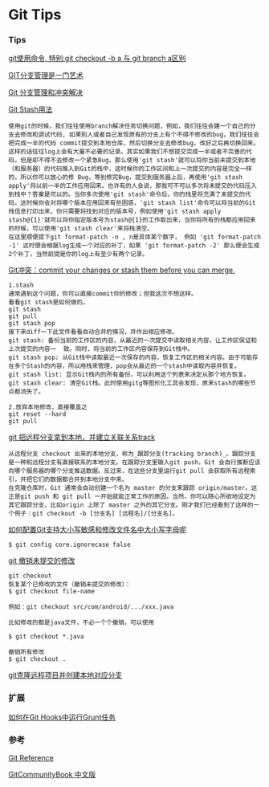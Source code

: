 # Git Tips

### Tips

[git使用命令, 特别:git checkout -b a 与 git branch a区别](http://my.oschina.net/u/587974/blog/74341)


[GIT分支管理是一门艺术](http://roclinux.cn/?p=2129)

[Git 分支管理和冲突解决](http://www.cnblogs.com/mengdd/p/3585038.html)

[Git Stash用法](http://www.cppblog.com/deercoder/archive/2011/11/13/160007.aspx)

	使用git的时候，我们往往使用branch解决任务切换问题，例如，我们往往会建一个自己的分支去修改和调试代码, 如果别人或者自己发现原有的分支上有个不得不修改的bug，我们往往会把完成一半的代码 commit提交到本地仓库，然后切换分支去修改bug，改好之后再切换回来。这样的话往往log上会有大量不必要的记录。其实如果我们不想提交完成一半或者不完善的代码，但是却不得不去修改一个紧急Bug，那么使用'git stash'就可以将你当前未提交到本地（和服务器）的代码推入到Git的栈中，这时候你的工作区间和上一次提交的内容是完全一样的，所以你可以放心的修 Bug，等到修完Bug，提交到服务器上后，再使用'git stash apply'将以前一半的工作应用回来。也许有的人会说，那我可不可以多次将未提交的代码压入到栈中？答案是可以的。当你多次使用'git stash'命令后，你的栈里将充满了未提交的代码，这时候你会对将哪个版本应用回来有些困惑，'git stash list'命令可以将当前的Git栈信息打印出来，你只需要将找到对应的版本号，例如使用'git stash apply stash@{1}'就可以将你指定版本号为stash@{1}的工作取出来，当你将所有的栈都应用回来的时候，可以使用'git stash clear'来将栈清空。
	在这里顺便提下git format-patch -n , n是具体某个数字， 例如 'git format-patch -1' 这时便会根据log生成一个对应的补丁，如果 'git format-patch -2' 那么便会生成2个补丁，当然前提是你的log上有至少有两个记录。


[Git冲突：commit your changes or stash them before you can merge.](http://blog.csdn.net/lincyang/article/details/21519333)

	1.stash
	通常遇到这个问题，你可以直接commit你的修改；但我这次不想这样。
	看看git stash是如何做的。
	git stash
	git pull
	git stash pop
	接下来diff一下此文件看看自动合并的情况，并作出相应修改。
	git stash: 备份当前的工作区的内容，从最近的一次提交中读取相关内容，让工作区保证和上次提交的内容一	致。同时，将当前的工作区内容保存到Git栈中。
	git stash pop: 从Git栈中读取最近一次保存的内容，恢复工作区的相关内容。由于可能存在多个Stash的内容，所以用栈来管理，pop会从最近的一个stash中读取内容并恢复。
	git stash list: 显示Git栈内的所有备份，可以利用这个列表来决定从那个地方恢复。
	git stash clear: 清空Git栈。此时使用gitg等图形化工具会发现，原来stash的哪些节点都消失了。

	2.放弃本地修改，直接覆盖之
	git reset --hard
	git pull



[git 把远程分支拿到本地，并建立关联关系track](http://blog.csdn.net/arkblue/article/details/9790129)
	
	从远程分支 checkout 出来的本地分支，称为_跟踪分支(tracking branch)_。跟踪分支是一种和远程分支有直接联系的本地分支。在跟踪分支里输入git push，Git 会自行推断应该向哪个服务器的哪个分支推送数据。反过来，在这些分支里运行git pull 会获取所有远程索引，并把它们的数据都合并到本地分支中来。
	在克隆仓库时，Git 通常会自动创建一个名为 master 的分支来跟踪 origin/master。这正是git push 和 git pull 一开始就能正常工作的原因。当然，你可以随心所欲地设定为其它跟踪分支，比如origin 上除了 master 之外的其它分支。刚才我们已经看到了这样的一个例子：git checkout -b [分支名] [远程名]/[分支名]。

[如何配置Git支持大小写敏感和修改文件名中大小写字母呢](http://www.tuicool.com/articles/AnimaaE)

	$ git config core.ignorecase false

[git 撤销未提交的修改](http://blog.csdn.net/xbl1986/article/details/8515953)

	git checkout
	恢复某个已修改的文件（撤销未提交的修改）：
	$ git checkout file-name

	例如：git checkout src/com/android/.../xxx.java

	比如修改的都是java文件，不必一个个撤销，可以使用

	$ git checkout *.java

	撤销所有修改
	$ git checkout .
	
[git克隆远程项目并创建本地对应分支](http://jingyan.baidu.com/article/19192ad83ea879e53e5707ce.html)

### 扩展
[如何在Git Hooks中运行Grunt任务](http://www.jianshu.com/p/d9d6c90bbc9c)
	
### 参考

[Git Reference ](http://git-scm.com/docs)

[GitCommunityBook 中文版	](http://gitbook.liuhui998.com/)
